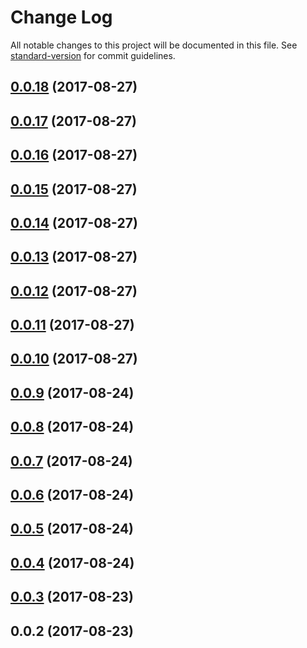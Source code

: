 # Change Log

All notable changes to this project will be documented in this file. See [standard-version](https://github.com/conventional-changelog/standard-version) for commit guidelines.

<a name="0.0.18"></a>
## [0.0.18](https://github.com/sapienstech/angular-hybrid-forms/compare/v0.0.17...v0.0.18) (2017-08-27)



<a name="0.0.17"></a>
## [0.0.17](https://github.com/sapienstech/angular-hybrid-forms/compare/v0.0.16...v0.0.17) (2017-08-27)



<a name="0.0.16"></a>
## [0.0.16](https://github.com/sapienstech/angular-hybrid-forms/compare/v0.0.15...v0.0.16) (2017-08-27)



<a name="0.0.15"></a>
## [0.0.15](https://github.com/sapienstech/angular-hybrid-forms/compare/v0.0.14...v0.0.15) (2017-08-27)



<a name="0.0.14"></a>
## [0.0.14](https://github.com/sapienstech/angular-hybrid-forms/compare/v0.0.13...v0.0.14) (2017-08-27)



<a name="0.0.13"></a>
## [0.0.13](https://github.com/sapienstech/angular-hybrid-forms/compare/v0.0.12...v0.0.13) (2017-08-27)



<a name="0.0.12"></a>
## [0.0.12](https://github.com/sapienstech/angular-hybrid-forms/compare/v0.0.11...v0.0.12) (2017-08-27)



<a name="0.0.11"></a>
## [0.0.11](https://github.com/sapienstech/angular-hybrid-forms/compare/v0.0.10...v0.0.11) (2017-08-27)



<a name="0.0.10"></a>
## [0.0.10](https://github.com/sapienstech/angular-hybrid-forms/compare/v0.0.9...v0.0.10) (2017-08-27)



<a name="0.0.9"></a>
## [0.0.9](https://github.com/sapienstech/angular-hybrid-forms/compare/v0.0.8...v0.0.9) (2017-08-24)



<a name="0.0.8"></a>
## [0.0.8](https://github.com/sapienstech/angular-hybrid-forms/compare/v0.0.7...v0.0.8) (2017-08-24)



<a name="0.0.7"></a>
## [0.0.7](https://github.com/sapienstech/angular-hybrid-forms/compare/v0.0.6...v0.0.7) (2017-08-24)



<a name="0.0.6"></a>
## [0.0.6](https://github.com/sapienstech/angular-hybrid-forms/compare/v0.0.5...v0.0.6) (2017-08-24)



<a name="0.0.5"></a>
## [0.0.5](https://github.com/sapienstech/angular-hybrid-forms/compare/v0.0.4...v0.0.5) (2017-08-24)



<a name="0.0.4"></a>
## [0.0.4](https://github.com/sapienstech/angular-hybrid-forms/compare/v0.0.3...v0.0.4) (2017-08-24)



<a name="0.0.3"></a>
## [0.0.3](https://github.com/sapienstech/angular-hybrid-forms/compare/v0.0.2...v0.0.3) (2017-08-23)



<a name="0.0.2"></a>
## 0.0.2 (2017-08-23)
